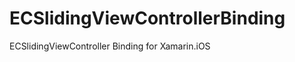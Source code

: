 ECSlidingViewControllerBinding
==============================

ECSlidingViewController Binding for Xamarin.iOS
